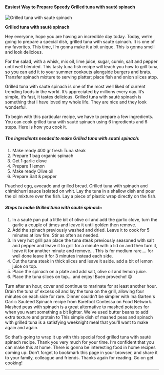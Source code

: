             

#### Easiest Way to Prepare Speedy Grilled tuna with sauté spinach

![Grilled tuna with sauté spinach](https://img-global.cpcdn.com/recipes/7e814b9065d60354/751x532cq70/grilled-tuna-with-saute-spinach-recipe-main-photo.jpg)

**Grilled tuna with sauté spinach**

Hey everyone, hope you are having an incredible day today. Today, we’re going to prepare a special dish, grilled tuna with sauté spinach. It is one of my favorites. This time, I’m gonna make it a bit unique. This is gonna smell and look delicious.

For the salad, with a whisk, mix oil, lime juice, sugar, cumin, salt and pepper until well blended. This tasty tuna fish recipe will teach you how to grill tuna, so you can add it to your summer cookouts alongside burgers and brats. Transfer spinach mixture to serving platter; place fish and onion slices atop.

Grilled tuna with sauté spinach is one of the most well liked of current trending foods in the world. It’s appreciated by millions every day. It’s simple, it’s fast, it tastes delicious. Grilled tuna with sauté spinach is something that I have loved my whole life. They are nice and they look wonderful.

To begin with this particular recipe, we have to prepare a few ingredients. You can cook grilled tuna with sauté spinach using 6 ingredients and 6 steps. Here is how you cook it.

##### The ingredients needed to make Grilled tuna with sauté spinach:

1.  Make ready 400 gr fresh Tuna steak
2.  Prepare 1 bag organic spinach
3.  Get 1 garlic clove
4.  Prepare 1 lemon
5.  Make ready Olive oil
6.  Prepare Salt & pepper

Puached egg, avocado and grilled bread. Grilled tuna with spinach and chimichurri sauce isolated on whit. Lay the tuna in a shallow dish and pour the oil mixture over the fish. Lay a piece of plastic wrap directly on the fish.

##### Steps to make Grilled tuna with sauté spinach:

1.  In a sauté pan put a little bit of olive oil and add the garlic clove, turn the garlic a couple of times and leave it until golden then remove.
2.  Add the spinach previously washed and dried. Leave it to cook for 5 minutes at low fire. Stir as often as needed.
3.  In very hot grill pan place the tuna steak previously seasoned with salt and pepper and leave it to grill for a minute with a lid on and then turn it, leave it for another minute and remove… This is for medium rare…. for well done leave it for 3 minutes instead each side.
4.  Cut the tuna steak in thick slices and leave it aside. add a bit of lemon juice on top.
5.  Place the spinach on a plate and add salt, olive oil and lemon juice.
6.  Place the tuna slices on top… and enjoy! Buen provecho! 😋

Turn after an hour, cover and continue to marinate for at least another hour. Drain the tuna of excess oil and lay the tuna on the grill, allowing four minutes on each side for rare. Dinner couldn't be simpler with Ina Garten's Garlic Sauteed Spinach recipe from Barefoot Contessa on Food Network. Mashed peas with spinach is a great alternative to mashed potatoes for when you want something a bit lighter. We've used butter beans to add extra texture and protein to This simple dish of mashed peas and spinach with grilled tuna is a satisfying weeknight meal that you'll want to make again and again.

So that’s going to wrap it up with this special food grilled tuna with sauté spinach recipe. Thank you very much for your time. I’m confident that you can make this at home. There is gonna be interesting food in home recipes coming up. Don’t forget to bookmark this page in your browser, and share it to your family, colleague and friends. Thanks again for reading. Go on get cooking!

* * *